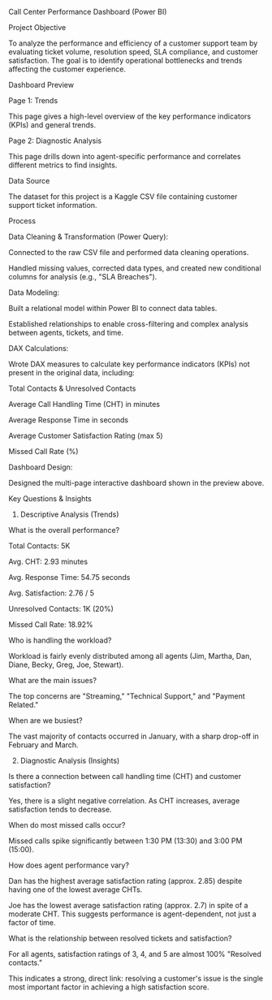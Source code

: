 Call Center Performance Dashboard (Power BI)

Project Objective

To analyze the performance and efficiency of a customer support team by evaluating ticket volume, resolution speed, SLA compliance, and customer satisfaction. The goal is to identify operational bottlenecks and trends affecting the customer experience.

Dashboard Preview

Page 1: Trends

This page gives a high-level overview of the key performance indicators (KPIs) and general trends.

Page 2: Diagnostic Analysis

This page drills down into agent-specific performance and correlates different metrics to find insights.

Data Source

The dataset for this project is a Kaggle CSV file containing customer support ticket information.

Process

Data Cleaning & Transformation (Power Query):

Connected to the raw CSV file and performed data cleaning operations.

Handled missing values, corrected data types, and created new conditional columns for analysis (e.g., "SLA Breaches").

Data Modeling:

Built a relational model within Power BI to connect data tables.

Established relationships to enable cross-filtering and complex analysis between agents, tickets, and time.

DAX Calculations:

Wrote DAX measures to calculate key performance indicators (KPIs) not present in the original data, including:

Total Contacts & Unresolved Contacts

Average Call Handling Time (CHT) in minutes

Average Response Time in seconds

Average Customer Satisfaction Rating (max 5)

Missed Call Rate (%)

Dashboard Design:

Designed the multi-page interactive dashboard shown in the preview above.

Key Questions & Insights

1. Descriptive Analysis (Trends)

What is the overall performance?

Total Contacts: 5K

Avg. CHT: 2.93 minutes

Avg. Response Time: 54.75 seconds

Avg. Satisfaction: 2.76 / 5

Unresolved Contacts: 1K (20%)

Missed Call Rate: 18.92%

Who is handling the workload?

Workload is fairly evenly distributed among all agents (Jim, Martha, Dan, Diane, Becky, Greg, Joe, Stewart).

What are the main issues?

The top concerns are "Streaming," "Technical Support," and "Payment Related."

When are we busiest?

The vast majority of contacts occurred in January, with a sharp drop-off in February and March.

2. Diagnostic Analysis (Insights)

Is there a connection between call handling time (CHT) and customer satisfaction?

Yes, there is a slight negative correlation. As CHT increases, average satisfaction tends to decrease.

When do most missed calls occur?

Missed calls spike significantly between 1:30 PM (13:30) and 3:00 PM (15:00).

How does agent performance vary?

Dan has the highest average satisfaction rating (approx. 2.85) despite having one of the lowest average CHTs.

Joe has the lowest average satisfaction rating (approx. 2.7) in spite of a moderate CHT. This suggests performance is agent-dependent, not just a factor of time.

What is the relationship between resolved tickets and satisfaction?

For all agents, satisfaction ratings of 3, 4, and 5 are almost 100% "Resolved contacts."

This indicates a strong, direct link: resolving a customer's issue is the single most important factor in achieving a high satisfaction score.